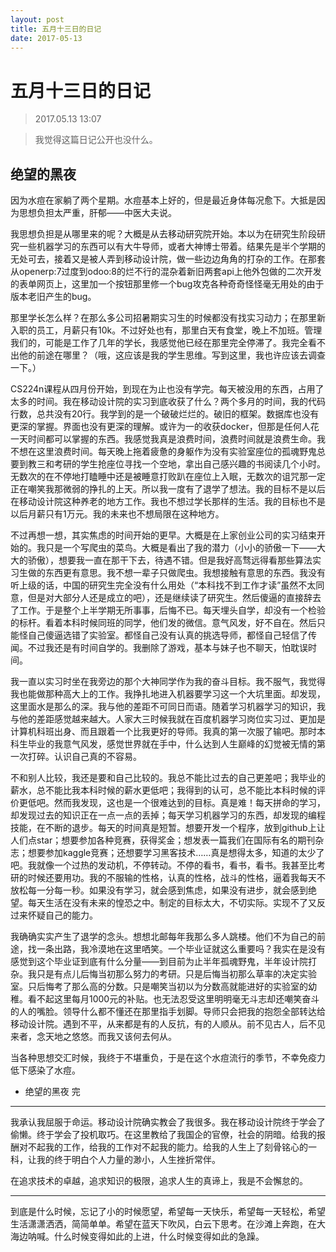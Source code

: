 ```yaml
---
layout: post
title: 五月十三日的日记
date: 2017-05-13
---
```


# 五月十三日的日记

> 2017.05.13 13:07

> 我觉得这篇日记公开也没什么。

## 绝望的黑夜

因为水痘在家躺了两个星期。水痘基本上好的，但是最近身体每况愈下。大抵是因为思想负担太严重，肝郁——中医大夫说。

我思想负担是从哪里来的呢？大概是从去移动研究院开始。本以为在研究生阶段研究一些机器学习的东西可以有大牛导师，或者大神博士带着。结果先是半个学期的无处可去，接着又是被人弄到移动设计院，做一些边边角角的打杂的工作。在那套从openerp:7过度到odoo:8的烂不行的混杂着新旧两套api上他外包做的二次开发的表单网页上，这里加一个按钮那里修一个bug攻克各种奇奇怪怪毫无用处的由于版本老旧产生的bug。

那里学长怎么样？在那么多公司招暑期实习生的时候都没有找实习动力；在那里新入职的员工，月薪只有10k。不过好处也有，那里白天有食堂，晚上不加班。管理我们的，可能是工作了几年的学长，我感觉他已经在那里完全停滞了。我完全看不出他的前途在哪里？（哦，这应该是我的学生思维。写到这里，我也许应该去调查一下。）

CS224n课程从四月份开始，到现在为止也没有学完。每天被没用的东西，占用了太多的时间。我在移动设计院的实习到底收获了什么？两个多月的时间，我的代码行数，总共没有20行。我学到的是一个破破烂烂的。破旧的框架。数据库也没有更深的掌握。界面也没有更深的理解。或许为一的收获docker，但那是任何人花一天时间都可以掌握的东西。我感觉我真是浪费时间，浪费时间就是浪费生命。我不想在这里浪费时间。每天晚上拖着疲惫的身躯作为没有实验室座位的孤魂野鬼总要到教三和考研的学生抢座位寻找一个空地，拿出自己感兴趣的书阅读几个小时。无数次的在不停地打瞌睡中还是被睡意打败趴在座位上入眠，无数次的诅咒那一定正在嘲笑我那微弱的挣扎的上天。所以我一度有了退学了想法。我的目标不是以后在移动设计院这种养老的地方工作。我也不想过学长那样的生活。我的目标也不是以后月薪只有1万元。我的未来也不想局限在这种地方。

不过再想一想，其实焦虑的时间开始的更早。大概是在上家创业公司的实习结束开始的。我只是一个写爬虫的菜鸟。大概是看出了我的潜力（小小的骄傲一下——大大的骄傲），想要我一直在那干下去，待遇不错。但是我好高骛远得看那些算法实习生做的东西更有意思。我不想一辈子只做爬虫。我想接触有意思的东西。我没有听上级的话，中国的研究生完全没有什么用处（“本科找不到工作才读”虽然不太同意，但是对大部分人还是成立的吧），还是继续读了研究生。然后傻逼的直接辞去了工作。于是整个上半学期无所事事，后悔不已。每天埋头自学，却没有一个检验的标杆。看着本科时候同班的同学，他们发的微信。意气风发，好不自在。然后只能怪自己傻逼选错了实验室。都怪自己没有认真的挑选导师，都怪自己轻信了传闻。不过我还是有时间自学的。我删除了游戏，基本与妹子也不聊天，怕耽误时间。

我一直以实习时坐在我旁边的那个大神同学作为我的奋斗目标。我不服气，我觉得我也能做那种高大上的工作。我挣扎地进入机器要学习这一个大坑里面。却发现，这里面水是那么的深。我与他的差距不可同日而语。随着学习机器学习的知识，我与他的差距感觉越来越大。人家大三时候我就在百度机器学习岗位实习过、更加是计算机科班出身、而且跟着一个比我更好的导师。我真的第一次服了输吧。那时本科生毕业的我意气风发，感觉世界就在手中，什么达到人生巅峰的幻觉被无情的第一次打碎。认识自己真的不容易。

不和别人比较，我还是要和自己比较的。我总不能比过去的自己更差吧；我毕业的薪水，总不能比我本科时候的薪水更低吧；我得到的认可，总不能比本科时候的评价更低吧。然而我发现，这也是一个很难达到的目标。真是难！每天拼命的学习，却发现过去的知识正在一点一点的丢掉；每天学习机器学习的东西，却发现的编程技能，在不断的退步。每天的时间真是短暂。想要开发一个程序，放到github上让人们点star；想要参加各种竞赛，获得奖金；想发表一篇我们在国际有名的期刊杂志；想要参加kaggle竞赛；还想要学习黑客技术……真是想得太多，知道的太少了吧。我就像一个过热的发动机，不停转动。不停的看书，看书，看书。我甚至比考研的时候还要用功。我的不服输的性格，认真的性格，战斗的性格，逼着我每天不放松每一分每一秒。如果没有学习，就会感到焦虑，如果没有进步，就会感到绝望。每天生活在没有未来的惶恐之中。制定的目标太大，不切实际。实现不了又反过来怀疑自己的能力。

我确确实实产生了退学的念头。想想北邮每年我那么多人跳楼。他们不为自己的前途，找一条出路，我冷漠地在这里哂笑。一个毕业证就这么重要吗？我实在是没有感觉到这个毕业证到底有什么分量——到目前为止半年孤魂野鬼，半年设计院打杂。我只是有点儿后悔当初那么努力的考研。只是后悔当初那么草率的决定实验室。只后悔考了那么高的分数。只是嘲笑当初以为分数高就能进好的实验室的幼稚。看不起这里每月1000元的补贴。也无法忍受这里明明毫无斗志却还嘲笑奋斗的人的嘴脸。领导什么都不懂还在那里指手划脚。导师只会把我的抱怨全部转达给移动设计院。遇到不平，从来都是有的人反抗，有的人顺从。前不见古人，后不见来者，念天地之悠悠。而我又该何去何从。


当各种思想交汇时候，我终于不堪重负，于是在这个水痘流行的季节，不幸免疫力低下感染了水痘。

- 绝望的黑夜 完

___


我承认我屈服于命运。移动设计院确实教会了我很多。我在移动设计院终于学会了偷懒。终于学会了投机取巧。在这里教给了我国企的官僚，社会的阴暗。给我的报酬对不起我的工作，给我的工作对不起我的能力。给我的人生上了刻骨铭心的一科，让我的终于明白个人力量的渺小，人生挫折常伴。

在追求技术的卓越，追求知识的极限，追求人生的真谛上，我是不会懈怠的。

___


到底是什么时候，忘记了小的时候愿望，希望每一天快乐，希望每一天轻松，希望生活潇潇洒洒，简简单单。希望在蓝天下吹风，白云下思考。在沙滩上奔跑，在大海边呐喊。什么时候变得如此的上进，什么时候变得如此的急躁。

